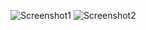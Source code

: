 ![Screenshot1](Shivam0712/PUI2018_skp454/HW1_skp454/20180912_HW1_1.jpg)
![Screenshot2](Shivam0712/PUI2018_skp454/HW1_skp454/20180912_HW1_2.jpg)
